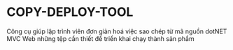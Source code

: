 # COPY-DEPLOY-TOOL
Công cụ giúp lập trình viên đơn giản hoá việc sao chép từ mã nguồn dotNET MVC Web những tệp cần thiết để triển khai chạy thành sản phẩm
